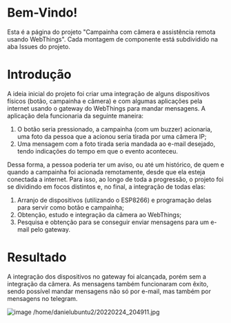 # Bem-Vindo!

  Esta é a página do projeto "Campainha com câmera e assistência remota usando WebThings". Cada montagem de componente está subdividido na aba Issues do projeto.

# Introdução

  A ideia inicial do projeto foi criar uma integração de alguns dispositivos físicos (botão, campainha e câmera) e com algumas aplicações pela internet usando o gateway do WebThings para mandar mensagens. A aplicação dela funcionaria da seguinte maneira:
  1. O botão seria pressionado, a campainha (com um buzzer) acionaria, uma foto da pessoa que a acionou seria tirada por uma câmera IP;
  2. Uma mensagem com a foto tirada seria mandada ao e-mail desejado, tendo indicações do tempo em que o evento aconteceu.

  Dessa forma, a pessoa poderia ter um aviso, ou até um histórico, de quem e quando a campainha foi acionada remotamente, desde que ela esteja conectada a internet. 
Para isso, ao longo de toda a progressão, o projeto foi se dividindo em focos distintos e, no final, a integração de todas elas:
  1. Arranjo de dispositivos (utilizando o ESP8266) e programação delas para servir como botão e campainha;
  2. Obtenção, estudo e integração da câmera ao WebThings;
  3. Pesquisa e obtenção para se conseguir enviar mensagens para um e-mail pelo gateway.

# Resultado

  A integração dos dispositivos no gateway foi alcançada, porém sem a integração da câmera. As mensagens também funcionaram com êxito, sendo possível mandar mensagens não só por e-mail, mas também por mensagens no telegram.

![image](https://user-images.githubusercontent.com/91295989/155627179-63e181c2-b07d-47fe-8350-519cfa2dc31f.png)
/home/danielubuntu2/20220224_204911.jpg
